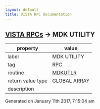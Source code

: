 ```yaml
---
layout: default
title: VISTA RPC documentation
---
```




## [VISTA RPCs](TableOfContent.md) &#8594; MDK UTILITY 

 property | value 
--- | --- 
 label | MDK UTILITY
 tag | RPC
 routine | [MDKUTLR](http://code.osehra.org/dox/Routine_MDKUTLR_source.html)
 return value type | GLOBAL ARRAY
 description | 




 Generated on January 11th 2017, 7:15:04 am